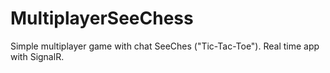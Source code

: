 # MultiplayerSeeChess
Simple multiplayer game with chat SeeChes ("Tic-Tac-Toe"). Real time app with SignalR.
